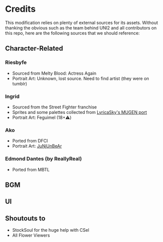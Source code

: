 # Credits

This modification relies on plenty of external sources for its assets. Without thanking the obvious such as the team behind UNI2 and all contributors on this repo, here are the following sources that we should reference:

## Character-Related

### Riesbyfe

- Sourced from Melty Blood: Actress Again
- Portrait Art: Unknown, lost source. Need to find artist (they were on tumblr)

### Ingrid

- Sourced from the Street Fighter franchise
- Sprites and some palettes collected from [LyricaSky's MUGEN port](https://lyricasky.neocities.org/)
- Portrait Art: Feguimel (18+⚠️)

### Ako

- Ported from DFCI
- Portrait Art: [JuNjUnBeAr](https://www.pixiv.net/en/artworks/56407234)

### Edmond Dantes (by ReallyReal)

- Ported from MBTL

## BGM

## UI

## Shoutouts to

- StockSoul for the huge help with CSel
- All Flower Viewers